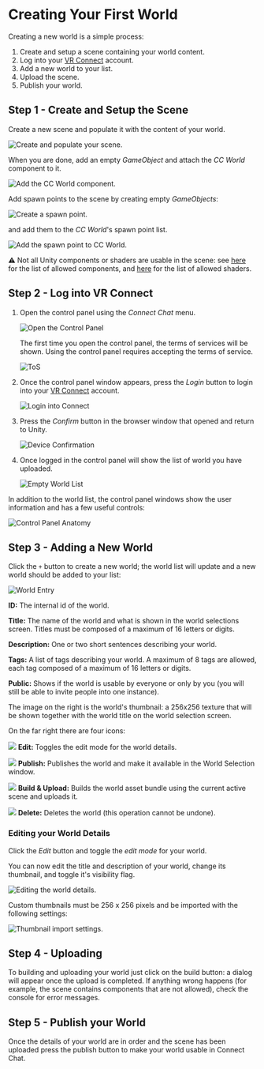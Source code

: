# Creating Your First World

Creating a new world is a simple process:

1. Create and setup a scene containing your world content.
2. Log into your [VR Connect](https://connect.vrlab.dmm.com) account.
3. Add a new world to your list.
4. Upload the scene.
5. Publish your world.

## Step 1 - Create and Setup the Scene

Create a new scene and populate it with the content of your world.

![Create and populate your scene.](../images/scene-create.png)

When you are done, add an empty _GameObject_ and attach the _CC World_ component to it.

![Add the CC World component.](../images/scene-add-cc-world.png)

Add spawn points to the scene by creating empty _GameObjects_:

![Create a spawn point.](../images/scene-create-spawn-point.png)

and add them to the _CC World_'s spawn point list.

![Add the spawn point to CC World.](../images/scene-add-spawn-point.png)

:warning:  Not all Unity components or shaders are usable in the scene: see [here](05-supported-components.md#allowed-components) for the list of allowed components, and [here](05-supported-components.md#allowed-shaders) for the list of allowed shaders.

## Step 2 - Log into VR Connect

1. Open the control panel using the _Connect Chat_ menu.

    ![Open the Control Panel](../images/control-panel-open.png)

    The first time you open the control panel, the terms of services will be shown.
    Using the control panel requires accepting the terms of service.

    ![ToS](../images/tos.png)

2. Once the control panel window appears, press the _Login_ button to login into your [VR Connect](https://connect.vrlab.dmm.com) account.

    ![Login into Connect](../images/control-panel-login.png)

3. Press the _Confirm_ button in the browser window that opened and return to Unity.

    ![Device Confirmation](../images/device-confirmation.png)

4. Once logged in the control panel will show the list of world you have uploaded.

    ![Empty World List](../images/empty-world-list.png)

In addition to the world list, the control panel windows show the user information and
has a few useful controls:

![Control Panel Anatomy](../images/control-panel-anatomy.png)

## Step 3 - Adding a New World

Click the `+` button to create a new world; the world list will update and a new world should be added to your list:

![World Entry](../images/world-entry.png)

**ID:** The internal id of the world.

**Title:** The name of the world and what is shown in the world selections screen. Titles must be composed of a maximum of 16 letters or digits.

**Description:** One or two short sentences describing your world.

**Tags:** A list of tags describing your world. A maximum of 8 tags are allowed, each tag composed of a maximum of 16 letters or digits.

**Public:** Shows if the world is usable by everyone or only by you (you will still be able to invite people into one instance).

The image on the right is the world's thumbnail: a 256x256 texture that will be shown together with the world title on the world selection screen.

On the far right there are four icons:

![](../images/world-edit-icon.png) **Edit:** Toggles the edit mode for the world details. 

![](../images/world-publish-icon.png) **Publish:** Publishes the world and make it available in the World Selection window. 

![](../images/world-upload-icon.png) **Build & Upload:** Builds the world asset bundle using the current active scene and uploads it.

![](../images/world-delete-icon.png) **Delete:** Deletes the world (this operation cannot be undone).

### Editing your World Details

Click the _Edit_ button and toggle the _edit mode_ for your world.

You can now edit the title and description of your world, change its thumbnail, and toggle it's visibility flag.

![Editing the world details.](../images/world-edit.png)

Custom thumbnails must be 256 x 256 pixels and be imported with the following settings:

![Thumbnail import settings.](../images/world-thumbnail-import-settings.png)

## Step 4 - Uploading

To building and uploading your world just click on the build button: a dialog will appear once the upload is completed.
If anything wrong happens (for example, the scene contains components that are not allowed), check the console for error messages.

## Step 5 - Publish your World

Once the details of your world are in order and the scene has been uploaded press the publish button to make your world usable in Connect Chat.
